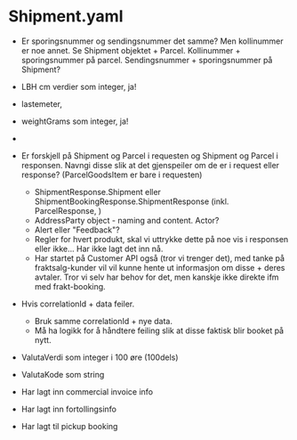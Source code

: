 # Shipment.yaml
- Er sporingsnummer og sendingsnummer det samme? Men kollinummer er noe annet. Se Shipment objektet + Parcel. Kollinummer + sporingsnummer på parcel. Sendingsnummer + sporingsnummer på Shipment?
- LBH cm verdier som integer, ja!
- lastemeter, 
- weightGrams som integer, ja!
- 
- Er forskjell på Shipment og Parcel i requesten og Shipment og Parcel i responsen. Navngi disse slik at det gjenspeiler om de er i request eller response? (ParcelGoodsItem er bare i requesten)
  - ShipmentResponse.Shipment eller ShipmentBookingResponse.ShipmentResponse (inkl. ParcelResponse, )
  - AddressParty object - naming and content. Actor?
  - Alert eller "Feedback"? 
  - Regler for hvert produkt, skal vi uttrykke dette på noe vis i responsen eller ikke... Har ikke lagt det inn nå.
  - Har startet på Customer API også (tror vi trenger det), med tanke på fraktsalg-kunder vil vil kunne hente ut informasjon om disse + deres avtaler. Tror vi selv har behov for det, men kanskje ikke direkte ifm med frakt-booking.

- Hvis correlationId + data feiler.
  - Bruk samme correlationId + nye data. 
  - Må ha logikk for å håndtere feiling slik at disse faktisk blir booket på nytt.

- ValutaVerdi som integer i 100 øre (100dels)
- ValutaKode som string

- Har lagt inn commercial invoice info
- Har lagt inn fortollingsinfo
- Har lagt til pickup booking